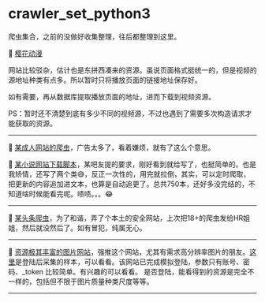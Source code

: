 # crawler_set_python3
爬虫集合，之前的没做好收集整理，往后都整理到这里。

🌸 [樱花动漫](https://github.com/Achang0121/crawler_set_python3/tree/main/YHAnime)

网站比较驳杂，估计也是东拼西凑来的资源。虽说页面格式挺统一的，但是视频的源地址种类有点多。所以暂时只将播放页面的链接地址保存好。

如有需要，再从数据库提取播放页面的地址，进而下载到视频资源。

PS：暂时还不清楚到底有多少不同的视频源，不过也遇到了需要多次构造请求才能获取的资源。

---


🔞 [某成人网站的爬虫](https://github.com/Achang0121/crawler_set_python3/tree/JavBus)，广告太多了，看着嫌烦，就有了这么个意思。

🔞 [某小说网站下载脚本](https://github.com/Achang0121/crawler_set_python3/tree/main/novelsDownloader)，某吧友提的要求，刚好看到就给写了，也挺简单的。也是我矫情，还写了两个类😅，反正一次性的，用完就拉倒，其实，可以定时爬取，把更新的内容追加进文本，也算是自动追更了。总共750本，还好多没完结的，不知道啥时候能看完呢。啧啧。。。😂

---

🌱 [某头条爬虫](https://github.com/Achang0121/crawler_set_python3/tree/ToutiaoNews)，为了和谐，弄了个本土的安全网站，上次把18+的爬虫发给HR姐姐，然后就没然后了。如有冒犯，纯属无心。

---

👀 [资源极其丰富的图片网站](https://github.com/Achang0121/crawler_set_python3/tree/main/wallhaven)，强推这个网站，尤其有需求高分辨率图片的朋友。[这里](https://github.com/Achang0121/crawler_set_python3/tree/main/wallhaven/images)是登陆后采集的样本，可以看看。该网站已完成模拟登陆，参数只有账号、密码、_token 比较简单。有兴趣的可以看看。
是否登陆，能看得到的资源是完全不一样的，包括但不限于图片质量种类尺度等等。

---
